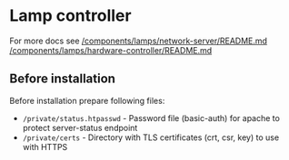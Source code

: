 # Lamp controller

For more docs see [/components/lamps/network-server/README.md](../../../components/lamps/network-server/README.md) [/components/lamps/hardware-controller/README.md](../../../components/lamps/hardware-controller/README.md)

## Before installation

Before installation prepare following files:

- `/private/status.htpasswd` - Password file (basic-auth) for apache to protect server-status endpoint
- `/private/certs` -  Directory with TLS certificates (crt, csr, key) to use with HTTPS

